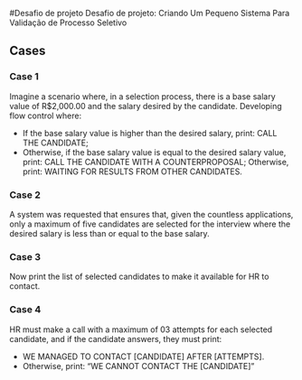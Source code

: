 #Desafio de projeto
Desafio de projeto: Criando Um Pequeno Sistema Para Validação de Processo Seletivo
## Cases

### Case 1

Imagine a scenario where, in a selection process, there is a base salary value of R$2,000.00 and the salary desired by the candidate. Developing flow control where:

- If the base salary value is higher than the desired salary, print: CALL THE CANDIDATE;
- Otherwise, if the base salary value is equal to the desired salary value, print: CALL THE CANDIDATE WITH A COUNTERPROPOSAL;
 Otherwise, print: WAITING FOR RESULTS FROM OTHER CANDIDATES.

### Case 2

A system was requested that ensures that, given the countless applications, only a maximum of five candidates are selected for the interview where the desired salary is less than or equal to the base salary.

### Case 3

Now print the list of selected candidates to make it available for HR to contact.

### Case 4

HR must make a call with a maximum of 03 attempts for each selected candidate, and if the candidate answers, they must print:

- WE MANAGED TO CONTACT [CANDIDATE] AFTER [ATTEMPTS].
- Otherwise, print: “WE CANNOT CONTACT THE [CANDIDATE]”
